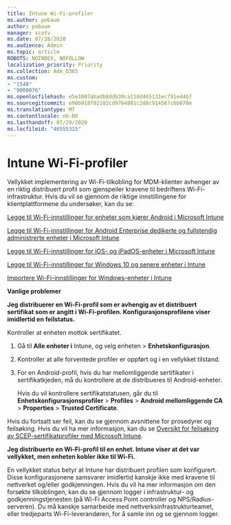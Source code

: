 ```yaml
---
title: Intune Wi-Fi-profiler
ms.author: pebaum
author: pebaum
manager: scotv
ms.date: 07/28/2020
ms.audience: Admin
ms.topic: article
ROBOTS: NOINDEX, NOFOLLOW
localization_priority: Priority
ms.collection: Adm_O365
ms.custom:
- "1548"
- "9000076"
ms.openlocfilehash: e5e1007abadb8ddb30ca110d465131ec791e44b7
ms.sourcegitcommit: e90b918f02102cd9764881c2d8c914567c6b070e
ms.translationtype: MT
ms.contentlocale: nb-NO
ms.lasthandoff: 07/29/2020
ms.locfileid: "46555315"
---
```

# <a name="intune-wi-fi-profiles"></a>Intune Wi-Fi-profiler

Vellykket implementering av Wi-Fi-tilkobling for MDM-klienter avhenger av en riktig distribuert profil som gjenspeiler kravene til bedriftens Wi-Fi-infrastruktur. Hvis du vil se gjennom de riktige innstillingene for klientplattformene du undersøker, kan du se: 

[Legge til Wi-Fi-innstillinger for enheter som kjører Android i Microsoft Intune](https://docs.microsoft.com/intune/wi-fi-settings-android)

[Legge til Wi-Fi-innstillinger for Android Enterprise dedikerte og fullstendig administrerte enheter i Microsoft Intune](https://docs.microsoft.com/intune/wi-fi-settings-android-enterprise)

[Legge til Wi-Fi-innstillinger for iOS- og iPadOS-enheter i Microsoft Intune](https://docs.microsoft.com/intune/wi-fi-settings-ios)

[Legge til Wi-Fi-innstillinger for Windows 10 og senere enheter i Intune](https://docs.microsoft.com/intune/wi-fi-settings-windows)

[Importere Wi-Fi-innstillinger for Windows-enheter i Intune](https://docs.microsoft.com/intune/wi-fi-settings-import-windows-8-1)

**Vanlige problemer**

**Jeg distribuerer en Wi-Fi-profil som er avhengig av et distribuert sertifikat som er angitt i Wi-Fi-profilen. Konfigurasjonsprofilene viser imidlertid en feilstatus.**

Kontroller at enheten mottok sertifikatet.

1. Gå til **Alle enheter i** Intune, og velg enheten > **Enhetskonfigurasjon**.

2. Kontroller at alle forventede profiler er oppført og i en vellykket tilstand.

3. For en Android-profil, hvis du har mellomliggende sertifikater i sertifikatkjeden, må du kontrollere at de distribueres til Android-enheter.

    Hvis du vil kontrollere sertifikatstatusen, går du til **Enhetskonfigurasjonsprofiler**  >  **Profiles**  >  **Android mellomliggende CA**  >  **Properties**  >  **Trusted Certificate**.

Hvis du fortsatt ser feil, kan du se gjennom avsnittene for prosedyrer og feilsøking. Hvis du vil ha mer informasjon, kan du se [Oversikt for feilsøking av SCEP-sertifikatprofiler med Microsoft Intune](https://support.microsoft.com/help/4457481/troubleshooting-scep-certificate-profile-deployment-in-intune).

**Jeg distribuerte en Wi-Fi-profil til en enhet. Intune viser at det var vellykket, men enheten kobler ikke til Wi-Fi.**

En vellykket status betyr at Intune har distribuert profilen som konfigurert. Disse konfigurasjonene samsvarer imidlertid kanskje ikke med kravene til nettverket og/eller godkjenningen. Hvis du vil ha mer informasjon om den forsøkte tilkoblingen, kan du se gjennom logger i infrastruktur- og godkjenningstjenesten (på Wi-Fi Access Point controller og NPS/Radius-serveren). Du må kanskje samarbeide med nettverksinfrastrukturteamet, eller tredjeparts Wi-Fi-leverandøren, for å samle inn og se gjennom logger.